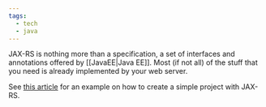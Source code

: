 ```yaml
---
tags:
  - tech
  - java
---
```

JAX-RS is nothing more than a specification, a set of interfaces and annotations offered by [[JavaEE|Java EE]].
Most (if not all) of the stuff that you need is already implemented by your web server.

See [this article](https://www.baeldung.com/jax-rs-spec-and-implementations) for an example on how to create a simple project with JAX-RS.